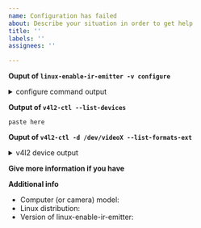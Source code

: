 ```yaml
---
name: Configuration has failed
about: Describe your situation in order to get help
title: ''
labels: ''
assignees: ''

---
```


<!--- Please look at the docs before open an issue -->
<!--- https://github.com/EmixamPP/linux-enable-ir-emitter/blob/master/docs/README.md -->

**Ouput of `linux-enable-ir-emitter -v configure`**
<details><summary>configure command output</summary>

```
paste here
```
</details>

**Output of `v4l2-ctl --list-devices`**
```
paste here
```

**Ouput of `v4l2-ctl -d /dev/videoX --list-formats-ext`**
<!-- replace /dev/videoX for each device shown by the previous command-->
<details><summary>v4l2 device output</summary>

```
paste here
```
</details>

**Give more information if you have**
<!-- describe here if you have -->

**Additional info**
 - Computer (or camera) model: 
 - Linux distribution:
 - Version of linux-enable-ir-emitter: <!--- linux-enable-ir-emitter -V -->
